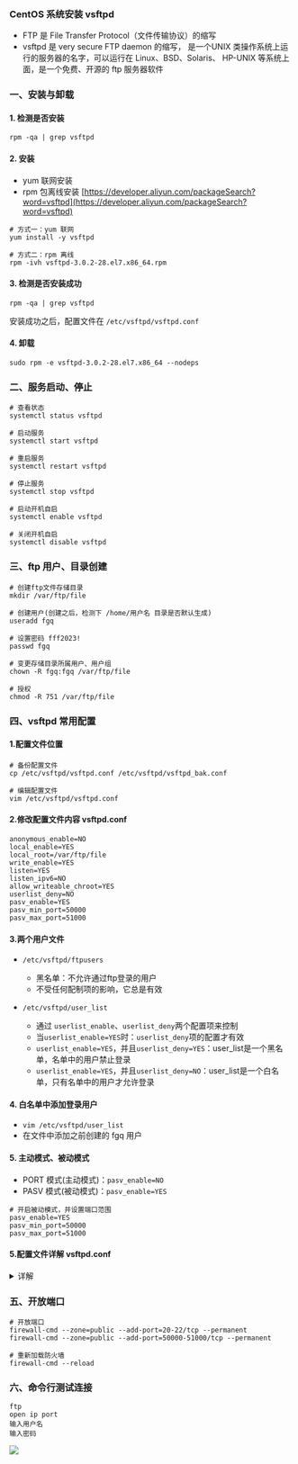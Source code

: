 ### CentOS 系统安装 vsftpd
* FTP 是 File Transfer Protocol（文件传输协议）的缩写
* vsftpd 是 very secure FTP daemon 的缩写， 是一个UNIX 类操作系统上运行的服务器的名字，可以运行在
  Linux、BSD、Solaris、 HP-UNIX 等系统上面，是一个免费、开源的 ftp 服务器软件

### 一、安装与卸载
#### 1. 检测是否安装
```
rpm -qa | grep vsftpd
```

#### 2. 安装
* yum 联网安装
* rpm 包离线安装 [https://developer.aliyun.com/packageSearch?word=vsftpd](https://developer.aliyun.com/packageSearch?word=vsftpd)

```
# 方式一：yum 联网
yum install -y vsftpd  

# 方式二：rpm 离线
rpm -ivh vsftpd-3.0.2-28.el7.x86_64.rpm
```

#### 3. 检测是否安装成功
```
rpm -qa | grep vsftpd
```

安装成功之后，配置文件在 `/etc/vsftpd/vsftpd.conf`

#### 4. 卸载
```
sudo rpm -e vsftpd-3.0.2-28.el7.x86_64 --nodeps
```



### 二、服务启动、停止
```
# 查看状态
systemctl status vsftpd

# 启动服务
systemctl start vsftpd

# 重启服务
systemctl restart vsftpd

# 停止服务
systemctl stop vsftpd

# 启动开机自启
systemctl enable vsftpd

# 关闭开机自启
systemctl disable vsftpd
```



### 三、ftp 用户、目录创建
```
# 创建ftp文件存储目录
mkdir /var/ftp/file

# 创建用户(创建之后，检测下 /home/用户名 目录是否默认生成)
useradd fgq  

# 设置密码 fff2023!
passwd fgq

# 变更存储目录所属用户、用户组
chown -R fgq:fgq /var/ftp/file

# 授权
chmod -R 751 /var/ftp/file
```


### 四、vsftpd 常用配置
#### 1.配置文件位置
```
# 备份配置文件
cp /etc/vsftpd/vsftpd.conf /etc/vsftpd/vsftpd_bak.conf

# 编辑配置文件
vim /etc/vsftpd/vsftpd.conf
```


#### 2.修改配置文件内容 vsftpd.conf
```
anonymous_enable=NO
local_enable=YES
local_root=/var/ftp/file
write_enable=YES
listen=YES
listen_ipv6=NO
allow_writeable_chroot=YES
userlist_deny=NO
pasv_enable=YES
pasv_min_port=50000
pasv_max_port=51000
```


#### 3.两个用户文件
* `/etc/vsftpd/ftpusers`
  * 黑名单：不允许通过ftp登录的用户
  * 不受任何配制项的影响，它总是有效

* `/etc/vsftpd/user_list`
  * 通过 `userlist_enable`、`userlist_deny`两个配置项来控制
  * 当`userlist_enable=YES`时：`userlist_deny`项的配置才有效
  * `userlist_enable=YES`，并且`userlist_deny=YES`：user_list是一个黑名单，名单中的用户禁止登录
  * `userlist_enable=YES`，并且`userlist_deny=NO`：user_list是一个白名单，只有名单中的用户才允许登录


#### 4. 白名单中添加登录用户
* `vim /etc/vsftpd/user_list`
* 在文件中添加之前创建的 fgq 用户


#### 5. 主动模式、被动模式
* PORT 模式(主动模式)：`pasv_enable=NO`
* PASV 模式(被动模式)：`pasv_enable=YES`

```
# 开启被动模式，并设置端口范围
pasv_enable=YES
pasv_min_port=50000
pasv_max_port=51000
```

#### 5.配置文件详解 vsftpd.conf
<details><summary>详解</summary>
<pre><code># 是否允许匿名用户访问
anonymous_enable=YES

# 是否允许本地用户访问(即Linux用户)
local_enable=YES

# 配置本地用户登录后的目录，也就是文件存储路径，默认为 /home/用户名
local_root=/var/ftp/file

# 本地用户具有写权限
write_enable=YES

# 上传后的文件默认权限掩码
local_umask=022

# 是否允许匿名用户上传文件，须将全局的write_enable=YES
anon_upload_enable=YES

# 是否允许匿名用户创建新文件夹
anon_mkdir_write_enable=YES

# 是否激活目录欢迎信息功能
dirmessage_enable=YES

# 是否启用上传/下载日志记录，如果启用，则信息将被记录在xferlog_file 定义的文件中
xferlog_enable=YES

# 使用20端口进行数据传输
connect_from_port_20=YES

# 上传/下载日志文件
xferlog_file=/var/log/xferlog

# 是否以标准格式书写记录日志
xferlog_std_format=YES

# 空闲会话超时时间，单位：秒，多长时间不对FTP服务器进行任何操作，则断开该连接
idle_session_timeout=600

# 数据连接超时时间，单位：秒
#data_connection_timeout=120

# 运行vsftpd的用户
nopriv_user=ftpsecure

# 是否识别异步ABOR请求
async_abor_enable=YES

# 是否以ASCII方式传输数据
ascii_upload_enable=YES
ascii_download_enable=YES

# 登录FTP服务器时显示的欢迎信息
ftpd_banner=Welcome to blah FTP service.

# email黑名单设置
banned_email_file=/etc/vsftpd/banned_emails

# 二者都为true，则在 chroot_list_file 文件中列出的用户，可以切换到其他目录，其他用户不能切换目录
chroot_local_user=YES
chroot_list_enable=YES
chroot_list_file=/etc/vsftpd/chroot_list

# 是否允许监听，设置为YES，则vsftpd将以独立模式运行，由vsftpd自己监听和处理IPv4端口的连接请求
# 该配置不能与 listen_ipv6 一起使用，确保其中有一个监听选项是被关闭的
listen=YES

# 默认FTP服务器端口号是21
listen_port=21

# 设定是否支持IPV6
listen_ipv6=NO

# 虚拟用户使用PAM认证方式，这里是设置PAM使用的名称，默认即可，与/etc/pam.d/vsftpd对应
pam_service_name=vsftpd

# 启用 /etc/vsftpd/user_list 用户文件
userlist_enable=YES

# 是否使用tcp_wrappers作为主机访问控制方式
tcp_wrappers=YES
</code></pre>
</details>



### 五、开放端口
```
# 开放端口
firewall-cmd --zone=public --add-port=20-22/tcp --permanent
firewall-cmd --zone=public --add-port=50000-51000/tcp --permanent

# 重新加载防火墙
firewall-cmd --reload
```


### 六、命令行测试连接
```
ftp
open ip port
输入用户名
输入密码
```

![](https://fgq233.github.io/imgs/linux/sf006.png)